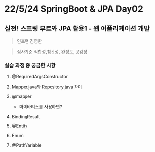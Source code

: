 # 22/5/24 SpringBoot & JPA Day02

## 실전! 스프링 부트와 JPA 활용1 - 웹 어플리케이션 개발

> 인프런 김영한

> 심사기준 적합성,참신성, 완성도, 공감성

### 실습 과정 중 궁금한 사항

1. @RequiredArgsConstructor
2. Mapper.java와 Repository.java 차이 
3. @mapper
   - 마이바티스를 사용하면?

4. BindingResult

5. @Entity
6. Enum
7. @PathVariable
